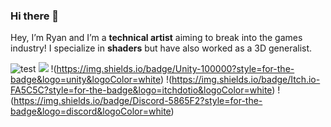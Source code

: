 ### Hi there 👋

Hey, I’m Ryan and I’m a **technical artist** aiming to break into the games industry! I specialize in **shaders** but have also worked as a 3D generalist.

  [issues]:    https://github.com/grantwinney/BlogCodeSamples/issues
  [pulls]:     https://github.com/grantwinney/BlogCodeSamples/pulls

![test]({https://img.shields.io/badge/-Unreal%20Engine-313131?style=for-the-badge&logo=unreal-engine&logoColor=white})
<img src="{https://img.shields.io/badge/-Unreal%20Engine-313131?style=for-the-badge&logo=unreal-engine&logoColor=white}" />
!(https://img.shields.io/badge/Unity-100000?style=for-the-badge&logo=unity&logoColor=white)
!(https://img.shields.io/badge/Itch.io-FA5C5C?style=for-the-badge&logo=itchdotio&logoColor=white)
!(https://img.shields.io/badge/Discord-5865F2?style=for-the-badge&logo=discord&logoColor=white)

<!--
**DataIsGone/DataIsGone** is a ✨ _special_ ✨ repository because its `README.md` (this file) appears on your GitHub profile.

Here are some ideas to get you started:

- 🔭 I’m currently working on ...
- 🌱 I’m currently learning ...
- 👯 I’m looking to collaborate on ...
- 🤔 I’m looking for help with ...
- 💬 Ask me about ...
- 📫 How to reach me: ...
- 😄 Pronouns: ...
- ⚡ Fun fact: ...
-->
